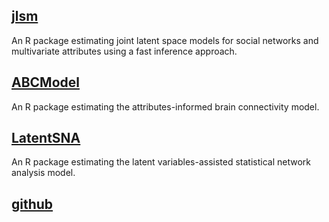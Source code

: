 ## <a href="https://github.com/selenashuowang/jlsm.git" target="_blank">jlsm</a>
An R package estimating joint latent space models for social networks and multivariate attributes using a fast inference approach.

## <a href="https://github.com/selenashuowang/ABCModel.git" target="_blank">ABCModel</a>
An R package estimating the attributes-informed brain connectivity model.

## <a href="https://github.com/selenashuowang/LatentSNA.git" target="_blank">LatentSNA</a>

An R package estimating the latent variables-assisted statistical network analysis model.

## <a href="https://github.com/selenashuowang/" target="_blank">github</a> 